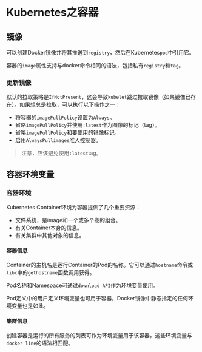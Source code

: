 # Kubernetes之容器

## 镜像

可以创建Docker镜像并将其推送到`registry`，然后在Kubernetes`pod`中引用它。

容器的`image`属性支持与docker命令相同的语法，包括私有`registry`和`tag`。



### 更新镜像

默认的拉取策略是`IfNotPresent`，这会导致`kubelet`跳过拉取镜像（如果镜像已存在）。如果想总是拉取，可以执行以下操作之一：

- 将容器的`imagePullPolicy`设置为`Always`。
- 省略`imagePullPolicy`并使用`:latest`作为图像的标记（tag）。
- 省略`imagePullPolicy`和要使用的镜像标记。
- 启用`AlwaysPullimages`准入控制器。

> 注意，应该避免使用`:latest`tag。



## 容器环境变量

### 容器环境

Kubernetes Container环境为容器提供了几个重要资源：

- 文件系统，是image和一个或多个卷的组合。
- 有关Container本身的信息。
- 有关集群中其他对象的信息。

#### 容器信息

Container的主机名是运行Container的Pod的名称。它可以通过`hostname`命令或`libc`中的`gethostname`函数调用获得。

Pod名称和Namespace可通过`download API`作为环境变量使用。

Pod定义中的用户定义环境变量也可用于容器，Docker镜像中静态指定的任何环境变量也是如此。

#### 集群信息

创建容器是运行的所有服务的列表可作为环境变量用于该容器，这些环境变量与`docker line`的语法相匹配。

